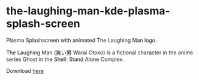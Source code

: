 # the-laughing-man-kde-plasma-splash-screen
Plasma Splashscreen with animated The Laughing Man logo.

The Laughing Man (笑い男 Warai Otoko) is a fictional character in the anime series Ghost in the Shell: Stand Alone Complex.

Download [here](https://store.kde.org/p/1334130/)
